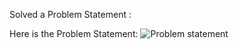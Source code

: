 Solved a Problem Statement :

Here is the Problem Statement:  ![Problem statement](https://github.com/chirag-14/METRO-TICKET-PROJECT/assets/138802071/7fe3ad0a-2d3d-44ac-bc57-7944914c0622)
